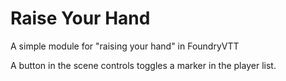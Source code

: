 # Raise Your Hand
A simple module for "raising your hand" in FoundryVTT

A button in the scene controls toggles a marker in the player list.
